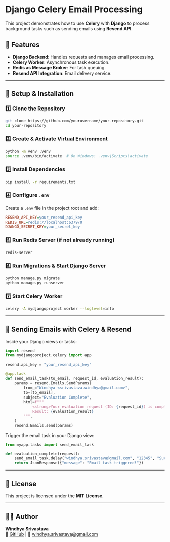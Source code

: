 # Django Celery Email Processing

This project demonstrates how to use **Celery** with **Django** to process background tasks such as sending emails using **Resend API**.

## 🚀 Features
- **Django Backend**: Handles requests and manages email processing.
- **Celery Worker**: Asynchronous task execution.
- **Redis as Message Broker**: For task queuing.
- **Resend API Integration**: Email delivery service.

---

## 📌 Setup & Installation

### 1️⃣ Clone the Repository
```sh
git clone https://github.com/yourusername/your-repository.git
cd your-repository
```

### 2️⃣ Create & Activate Virtual Environment
```sh
python -m venv .venv
source .venv/bin/activate  # On Windows: .venv\Scripts\activate
```

### 3️⃣ Install Dependencies
```sh
pip install -r requirements.txt
```

### 4️⃣ Configure `.env`
Create a `.env` file in the project root and add:
```ini
RESEND_API_KEY=your_resend_api_key
REDIS_URL=redis://localhost:6379/0
DJANGO_SECRET_KEY=your_secret_key
```

### 5️⃣ Run Redis Server (if not already running)
```sh
redis-server
```

### 6️⃣ Run Migrations & Start Django Server
```sh
python manage.py migrate
python manage.py runserver
```

### 7️⃣ Start Celery Worker
```sh
celery -A mydjangoproject worker --loglevel=info
```

---

## 📨 Sending Emails with Celery & Resend
Inside your Django views or tasks:
```python
import resend
from mydjangoproject.celery import app

resend.api_key = "your_resend_api_key"

@app.task
def send_email_task(to_email, request_id, evaluation_result):
    params = resend.Emails.SendParams(
        from_="Windhya <srivastava.windhya@gmail.com>",
        to=[to_email],
        subject="Evaluation Complete",
        html=f"""
            <strong>Your evaluation request (ID: {request_id}) is complete.</strong><br>
            Result: {evaluation_result}
        """,
    )
    resend.Emails.send(params)
```

Trigger the email task in your Django view:
```python
from myapp.tasks import send_email_task

def evaluation_complete(request):
    send_email_task.delay("windhya.srivastava@gmail.com", "12345", "Success")
    return JsonResponse({"message": "Email task triggered!"})
```

---

## 📜 License
This project is licensed under the **MIT License**.

---

## 👩‍💻 Author
**Windhya Srivastava**  
🔗 [GitHub](https://github.com/yourusername) | 📧 windhya.srivastava@gmail.com

